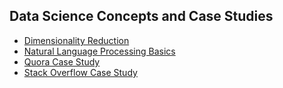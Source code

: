 ## Data Science Concepts and Case Studies

- [Dimensionality Reduction](https://github.com/siddheshshankar/Machine-Learning/tree/main/DimensionalityReduction)
- [Natural Language Processing Basics](https://github.com/siddheshshankar/Machine-Learning/tree/main/NLP)
- [Quora Case Study](https://github.com/siddheshshankar/Machine-Learning/tree/main/Quora%20Case%20Study)
- [Stack Overflow Case Study](https://github.com/siddheshshankar/Machine-Learning/blob/main/Stack%20Overflow%20Case%20Study/Stackoverflow%20Tag%20Prediction.ipynb)
